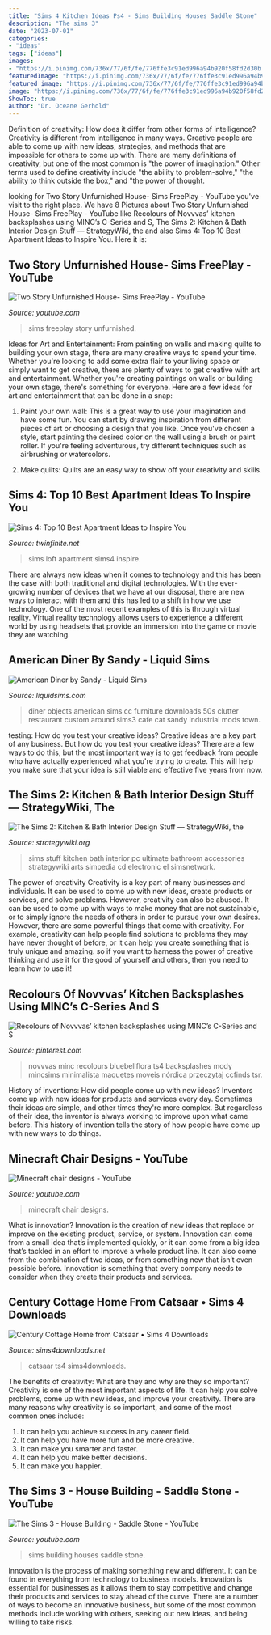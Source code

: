 ```yaml
---
title: "Sims 4 Kitchen Ideas Ps4 - Sims Building Houses Saddle Stone"
description: "The sims 3"
date: "2023-07-01"
categories:
- "ideas"
tags: ["ideas"]
images:
- "https://i.pinimg.com/736x/77/6f/fe/776ffe3c91ed996a94b920f58fd2d30b.jpg"
featuredImage: "https://i.pinimg.com/736x/77/6f/fe/776ffe3c91ed996a94b920f58fd2d30b.jpg"
featured_image: "https://i.pinimg.com/736x/77/6f/fe/776ffe3c91ed996a94b920f58fd2d30b.jpg"
image: "https://i.pinimg.com/736x/77/6f/fe/776ffe3c91ed996a94b920f58fd2d30b.jpg"
ShowToc: true
author: "Dr. Oceane Gerhold"
---
```



Definition of creativity: How does it differ from other forms of intelligence?
Creativity is different from intelligence in many ways. Creative people are able to come up with new ideas, strategies, and methods that are impossible for others to come up with. 
There are many definitions of creativity, but one of the most common is "the power of imagination." Other terms used to define creativity include "the ability to problem-solve," "the ability to think outside the box," and "the power of thought.

	

		
looking for Two Story Unfurnished House- Sims FreePlay - YouTube you've visit to the right place. We have 8 Pictures about Two Story Unfurnished House- Sims FreePlay - YouTube like Recolours of Novvvas’ kitchen backsplashes using MINC’s C-Series and S, The Sims 2: Kitchen &amp; Bath Interior Design Stuff — StrategyWiki, the and also Sims 4: Top 10 Best Apartment Ideas to Inspire You. Here it is:
		
    
## Two Story Unfurnished House- Sims FreePlay - YouTube

<img loading=lazy src="http://i.ytimg.com/vi/hD1WDIT1R40/maxresdefault.jpg" onerror="this.onerror=null;this.src='https://tse1.mm.bing.net/th?id=OIP.5n7veVLsYMg9CVYk5effXwHaEK&amp;pid=15.1';" alt="Two Story Unfurnished House- Sims FreePlay - YouTube">

_Source: youtube.com_

>sims freeplay story unfurnished. 

	

Ideas for Art and Entertainment: From painting on walls and making quilts to building your own stage, there are many creative ways to spend your time.
Whether you're looking to add some extra flair to your living space or simply want to get creative, there are plenty of ways to get creative with art and entertainment. Whether you're creating paintings on walls or building your own stage, there's something for everyone. Here are a few ideas for art and entertainment that can be done in a snap:
1. Paint your own wall: This is a great way to use your imagination and have some fun. You can start by drawing inspiration from different pieces of art or choosing a design that you like. Once you've chosen a style, start painting the desired color on the wall using a brush or paint roller. If you're feeling adventurous, try different techniques such as airbrushing or watercolors.

2. Make quilts: Quilts are an easy way to show off your creativity and skills.

    
## Sims 4: Top 10 Best Apartment Ideas To Inspire You

<img loading=lazy src="http://twinfinite.net/wp-content/uploads/2018/04/loft-apartment-sims-4.jpg" onerror="this.onerror=null;this.src='https://tse4.mm.bing.net/th?id=OIP.He2hr0QGncNoPA4Ri0lAVQHaEK&amp;pid=15.1';" alt="Sims 4: Top 10 Best Apartment Ideas to Inspire You">

_Source: twinfinite.net_

>sims loft apartment sims4 inspire. 

	

There are always new ideas when it comes to technology and this has been the case with both traditional and digital technologies. With the ever-growing number of devices that we have at our disposal, there are new ways to interact with them and this has led to a shift in how we use technology. One of the most recent examples of this is through virtual reality. Virtual reality technology allows users to experience a different world by using headsets that provide an immersion into the game or movie they are watching.

    
## American Diner By Sandy - Liquid Sims

<img loading=lazy src="https://www.liquidsims.com/wp-content/uploads/2015/02/prevue.jpg" onerror="this.onerror=null;this.src='https://tse1.mm.bing.net/th?id=OIP.l1rlwNjiYTB3wkkxCy9X8QHaEo&amp;pid=15.1';" alt="American Diner by Sandy - Liquid Sims">

_Source: liquidsims.com_

>diner objects american sims cc furniture downloads 50s clutter restaurant custom around sims3 cafe cat sandy industrial mods town. 

	

testing: How do you test your creative ideas?
Creative ideas are a key part of any business. But how do you test your creative ideas? There are a few ways to do this, but the most important way is to get feedback from people who have actually experienced what you're trying to create. This will help you make sure that your idea is still viable and effective five years from now.

    
## The Sims 2: Kitchen &amp; Bath Interior Design Stuff — StrategyWiki, The

<img loading=lazy src="https://cdn.wikimg.net/en/strategywiki/images/thumb/9/9e/The_Sims_2_Kitchen_%26_Bath_Interior_Design_Stuff_boxart.jpg/1200px-The_Sims_2_Kitchen_%26_Bath_Interior_Design_Stuff_boxart.jpg" onerror="this.onerror=null;this.src='https://tse4.mm.bing.net/th?id=OIP.2To09oseXcB04Tf528iYAwHaKq&amp;pid=15.1';" alt="The Sims 2: Kitchen &amp; Bath Interior Design Stuff — StrategyWiki, the">

_Source: strategywiki.org_

>sims stuff kitchen bath interior pc ultimate bathroom accessories strategywiki arts simpedia cd electronic el simsnetwork. 

	

The power of creativity
Creativity is a key part of many businesses and individuals. It can be used to come up with new ideas, create products or services, and solve problems. However, creativity can also be abused. It can be used to come up with ways to make money that are not sustainable, or to simply ignore the needs of others in order to pursue your own desires. However, there are some powerful things that come with creativity. For example, creativity can help people find solutions to problems they may have never thought of before, or it can help you create something that is truly unique and amazing. so if you want to harness the power of creative thinking and use it for the good of yourself and others, then you need to learn how to use it!

    
## Recolours Of Novvvas’ Kitchen Backsplashes Using MINC’s C-Series And S

<img loading=lazy src="https://i.pinimg.com/736x/77/6f/fe/776ffe3c91ed996a94b920f58fd2d30b.jpg" onerror="this.onerror=null;this.src='https://tse2.mm.bing.net/th?id=OIP.3haTFFjbIFLOrvCzDpDfCQHaG2&amp;pid=15.1';" alt="Recolours of Novvvas’ kitchen backsplashes using MINC’s C-Series and S">

_Source: pinterest.com_

>novvvas minc recolours bluebellflora ts4 backsplashes mody mincsims minimalista maquetes moveis nórdica przeczytaj ccfinds tsr. 

	

History of inventions: How did people come up with new ideas?
Inventors come up with new ideas for products and services every day. Sometimes their ideas are simple, and other times they're more complex. But regardless of their idea, the inventor is always working to improve upon what came before. This history of invention tells the story of how people have come up with new ways to do things.

    
## Minecraft Chair Designs - YouTube

<img loading=lazy src="http://i.ytimg.com/vi/kQzgkfoy1_8/maxresdefault.jpg" onerror="this.onerror=null;this.src='https://tse2.mm.bing.net/th?id=OIP.B493z2VCfKQUSI6rCFODSwHaEK&amp;pid=15.1';" alt="Minecraft chair designs - YouTube">

_Source: youtube.com_

>minecraft chair designs. 

	

What is innovation?
Innovation is the creation of new ideas that replace or improve on the existing product, service, or system. Innovation can come from a small idea that’s implemented quickly, or it can come from a big idea that’s tackled in an effort to improve a whole product line. It can also come from the combination of two ideas, or from something new that isn’t even possible before. Innovation is something that every company needs to consider when they create their products and services.

    
## Century Cottage Home From Catsaar • Sims 4 Downloads

<img loading=lazy src="https://sims4downloads.net/wp-content/uploads/2020/08/Century-Cottage.jpg" onerror="this.onerror=null;this.src='https://tse3.mm.bing.net/th?id=OIP.2GNt9DRFD3IckPOt_KHbZwHaEK&amp;pid=15.1';" alt="Century Cottage Home from Catsaar • Sims 4 Downloads">

_Source: sims4downloads.net_

>catsaar ts4 sims4downloads. 

	

The benefits of creativity: What are they and why are they so important?
Creativity is one of the most important aspects of life. It can help you solve problems, come up with new ideas, and improve your creativity. There are many reasons why creativity is so important, and some of the most common ones include: 
1) It can help you achieve success in any career field.
2) It can help you have more fun and be more creative. 
3) It can make you smarter and faster. 
4) It can help you make better decisions. 
5) It can make you happier.

    
## The Sims 3 - House Building - Saddle Stone - YouTube

<img loading=lazy src="http://i1.ytimg.com/vi/zWBbnTiHkgQ/maxresdefault.jpg" onerror="this.onerror=null;this.src='https://tse3.mm.bing.net/th?id=OIP.wZ9uSfC_TKZDwQEVUtRWXQHaEK&amp;pid=15.1';" alt="The Sims 3 - House Building - Saddle Stone - YouTube">

_Source: youtube.com_

>sims building houses saddle stone. 

	

Innovation is the process of making something new and different. It can be found in everything from technology to business models. Innovation is essential for businesses as it allows them to stay competitive and change their products and services to stay ahead of the curve. There are a number of ways to become an innovative business, but some of the most common methods include working with others, seeking out new ideas, and being willing to take risks.

